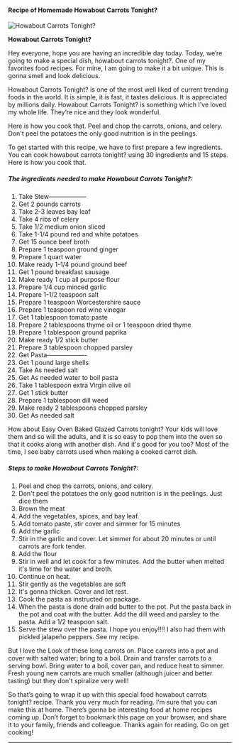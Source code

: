             

#### Recipe of Homemade Howabout Carrots Tonight?

![Howabout Carrots Tonight?](https://img-global.cpcdn.com/recipes/a7dd90b0b99370c4/751x532cq70/howabout-carrots-tonight-recipe-main-photo.jpg)

**Howabout Carrots Tonight?**

Hey everyone, hope you are having an incredible day today. Today, we’re going to make a special dish, howabout carrots tonight?. One of my favorites food recipes. For mine, I am going to make it a bit unique. This is gonna smell and look delicious.

Howabout Carrots Tonight? is one of the most well liked of current trending foods in the world. It is simple, it is fast, it tastes delicious. It is appreciated by millions daily. Howabout Carrots Tonight? is something which I’ve loved my whole life. They’re nice and they look wonderful.

Here is how you cook that. Peel and chop the carrots, onions, and celery. Don't peel the potatoes the only good nutrition is in the peelings.

To get started with this recipe, we have to first prepare a few ingredients. You can cook howabout carrots tonight? using 30 ingredients and 15 steps. Here is how you cook that.

##### The ingredients needed to make Howabout Carrots Tonight?:

1.  Take Stew——————
2.  Get 2 pounds carrots
3.  Take 2-3 leaves bay leaf
4.  Take 4 ribs of celery
5.  Take 1/2 medium onion sliced
6.  Take 1-1/4 pound red and white potatoes
7.  Get 15 ounce beef broth
8.  Prepare 1 teaspoon ground ginger
9.  Prepare 1 quart water
10.  Make ready 1-1/4 pound ground beef
11.  Get 1 pound breakfast sausage
12.  Make ready 1 cup all purpose flour
13.  Prepare 1/4 cup minced garlic
14.  Prepare 1-1/2 teaspoon salt
15.  Prepare 1 teaspoon Worcestershire sauce
16.  Prepare 1 teaspoon red wine vinegar
17.  Get 1 tablespoon tomato paste
18.  Prepare 2 tablespoons thyme oil or 1 teaspoon dried thyme
19.  Prepare 1 tablespoon ground paprika
20.  Make ready 1/2 stick butter
21.  Prepare 3 tablespoon chopped parsley
22.  Get Pasta——————-
23.  Get 1 pound large shells
24.  Take As needed salt
25.  Get As needed water to boil pasta
26.  Take 1 tablespoon extra Virgin olive oil
27.  Get 1 stick butter
28.  Prepare 1 tablespoon dill weed
29.  Make ready 2 tablespoons chopped parsley
30.  Get As needed salt

How about Easy Oven Baked Glazed Carrots tonight? Your kids will love them and so will the adults, and it is so easy to pop them into the oven so that it cooks along with another dish. And it's good for you too? Most of the time, I see baby carrots used when making a cooked carrot dish.

##### Steps to make Howabout Carrots Tonight?:

1.  Peel and chop the carrots, onions, and celery.
2.  Don't peel the potatoes the only good nutrition is in the peelings. Just dice them
3.  Brown the meat
4.  Add the vegetables, spices, and bay leaf.
5.  Add tomato paste, stir cover and simmer for 15 minutes
6.  Add the garlic
7.  Stir in the garlic and cover. Let simmer for about 20 minutes or until carrots are fork tender.
8.  Add the flour
9.  Stir in well and let cook for a few minutes. Add the butter when melted it's time for the water and broth.
10.  Continue on heat.
11.  Stir gently as the vegetables are soft
12.  It's gonna thicken. Cover and let rest.
13.  Cook the pasta as instructed on package.
14.  When the pasta is done drain add butter to the pot. Put the pasta back in the pot and coat with the butter. Add the dill weed and parsley to the pasta. Add a 1/2 teaspoon salt.
15.  Serve the stew over the pasta. I hope you enjoy!!!! I also had them with pickled jalapeño peppers. See my recipe.

But I love the Look of these long carrots on. Place carrots into a pot and cover with salted water; bring to a boil. Drain and transfer carrots to a serving bowl. Bring water to a boil, cover pan, and reduce heat to simmer. Fresh young new carrots are much smaller (although juicer and better tasting) but they don't spiralize very well!

So that’s going to wrap it up with this special food howabout carrots tonight? recipe. Thank you very much for reading. I’m sure that you can make this at home. There’s gonna be interesting food at home recipes coming up. Don’t forget to bookmark this page on your browser, and share it to your family, friends and colleague. Thanks again for reading. Go on get cooking!

* * *